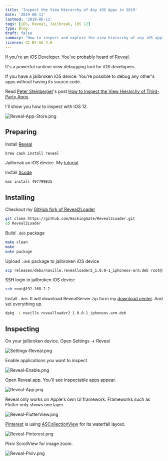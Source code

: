 ```yaml
---
title: 'Inspect the View Hierarchy of Any iOS Apps in 2019'
date: '2019-06-11'
lastmod: '2019-06-11'
tags: [iOS, Reveal, Jailbreak, iOS 12]
type: Blog
draft: false
summary: "How to inspect and explore the view hierarchy of any iOS application on iOS 12 using Reveal, a powerful tool for UI debugging without requiring source code access or jailbreaking."
license: CC BY-SA 4.0
---
```

If you're an iOS Developer. You've probably heard of [Reveal](https://revealapp.com).

It's a powerful runtime view debugging tool for iOS developers.

If you have a jailbroken iOS device. You're possible to debug any other's apps without having its source code.

Read [Peter Steinberger](https://twitter.com/steipete)'s post [How to Inspect the View Hierarchy of Third-Party Apps](https://petersteinberger.com/blog/2013/how-to-inspect-the-view-hierarchy-of-3rd-party-apps/).

I'll show you how to inspect with iOS 12.

![Reveal-App-Store.png](/static/images/Reveal-App-Store.webp)

## Preparing

Install [Reveal](https://revealapp.com)

```sh
brew cask install reveal
```

Jailbreak an iOS device. My [tutorial](https://hackinggate.com/2019/06/09/resign-ipas-with-fastlane-for-jailbreak.html).

Install [Xcode](https://apps.apple.com/app/xcode/id497799835)

```sh
mas install 497799835
```

## Installing

Checkout my [GitHub fork of Reveal2Loader](https://github.com/HackingGate/Reveal2Loader)

```sh
git clone https://github.com/HackingGate/Reveal2Loader.git
cd Reveal2Loader
```

Build `.deb` package

```sh
make clean
make
make package
```

Upload `.deb` package to jailbroken iOS device

```sh
scp releases/debs/naville.revealloader2_1.0.0-1_iphoneos-arm.deb root@192.168.2.2:~/
```

SSH login in jailbroken iOS device

```sh
ssh root@192.168.2.2
```

Install `.deb`. It will download RevealServer.zip form my [download center](https://hackinggate.github.io/Downloads/). And set everything up.

```sh
dpkg -i naville.revealloader2_1.0.0-1_iphoneos-arm.deb
```

## Inspecting

On your jailbroken device. Open Settings -> Reveal

![Settings-Reveal.png](/static/images/Settings-Reveal.webp)

Enable applications you want to inspect

![Reveal-Enable.png](/static/images/Reveal-Enable.webp)

Open Reveal.app. You'll see inspectable apps appear.

![Reveal-App.png](/static/images/Reveal-App.webp)

Reveal only works on Apple's own UI framework. Frameworks such as Flutter only shows one layer.

![Reveal-FlutterView.png](/static/images/Reveal-FlutterView.webp)

[Pinterest](https://itunes.apple.com/us/app/pinterest/id429047995) is using [ASCollectionView](https://github.com/abdullahselek/ASCollectionView) for its waterfall layout.

![Reveal-Pinterest.png](/static/images/Reveal-Pinterest.webp)

Pixiv ScrollView for image zoom.

![Reveal-Pixiv.png](/static/images/Reveal-Pixiv.webp)

